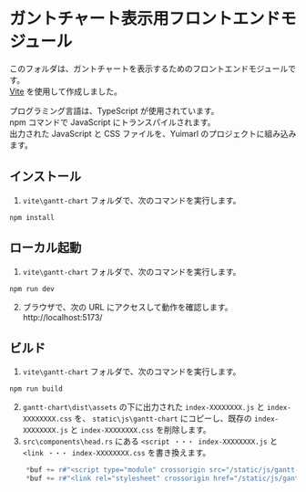 # ガントチャート表示用フロントエンドモジュール

このフォルダは、ガントチャートを表示するためのフロントエンドモジュールです。  
[Vite](https://ja.vitejs.dev/) を使用して作成しました。

プログラミング言語は、TypeScript が使用されています。  
npm コマンドで JavaScript にトランスパイルされます。  
出力された JavaScript と CSS ファイルを、Yuimarl のプロジェクトに組み込みます。

## インストール

1. `vite\gantt-chart` フォルダで、次のコマンドを実行します。

```
npm install
```

## ローカル起動

1. `vite\gantt-chart` フォルダで、次のコマンドを実行します。

```
npm run dev
```

2. ブラウザで、次の URL にアクセスして動作を確認します。  
   http://localhost:5173/

## ビルド

1. `vite\gantt-chart` フォルダで、次のコマンドを実行します。

```
npm run build
```

2. `gantt-chart\dist\assets` の下に出力された `index-XXXXXXXX.js` と `index-XXXXXXXX.css` を、 `static\js\gantt-chart` にコピーし、既存の `index-XXXXXXXX.js` と `index-XXXXXXXX.css` を削除します。
3. `src\components\head.rs` にある `<script ・・・ index-XXXXXXXX.js` と `<link ・・・ index-XXXXXXXX.css` を書き換えます。

```Rust
    *buf += r#"<script type="module" crossorigin src="/static/js/gantt-chart/index-XXXXXXXX.js"></script>"#;
    *buf += r#"<link rel="stylesheet" crossorigin href="/static/js/gantt-chart/index-XXXXXXXX.css">"#;
```
